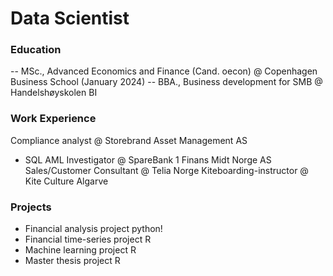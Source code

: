 # Data Scientist 

### Education 
-- MSc., Advanced Economics and Finance (Cand. oecon) @ Copenhagen Business School (January 2024)
-- BBA., Business development for SMB @ Handelshøyskolen BI

### Work Experience
Compliance analyst @ Storebrand Asset Management AS
- SQL
AML Investigator @ SpareBank 1 Finans Midt Norge AS
Sales/Customer Consultant @ Telia Norge
Kiteboarding-instructor @ Kite Culture Algarve

### Projects
- Financial analysis project python!
- Financial time-series project R
- Machine learning project R
- Master thesis project R
